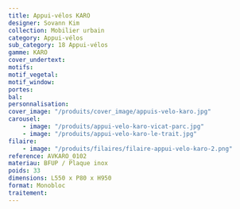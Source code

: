 ```yaml
---
title: Appui-vélos KARO
designer: Sovann Kim
collection: Mobilier urbain
category: Appui-vélos
sub_category: 18 Appui-vélos
gamme: KARO
cover_undertext:
motifs:
motif_vegetal:
motif_window:
portes:
bal:
personnalisation:
cover_image: "/produits/cover_image/appuis-velo-karo.jpg"
carousel:
    - image: "/produits/appui-velo-karo-vicat-parc.jpg"
    - image: "/produits/appui-velo-karo-le-trait.jpg"
filaire:
    - image: "/produits/filaires/filaire-appui-velo-karo-2.png"
reference: AVKARO_0102
materiau: BFUP / Plaque inox
poids: 33
dimensions: L550 x P80 x H950
format: Monobloc
traitement:
---
```

